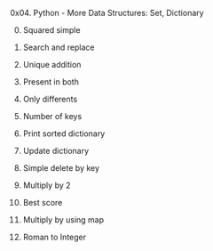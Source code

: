 0x04. Python - More Data Structures: Set, Dictionary

0. Squared simple

1. Search and replace

2. Unique addition

3. Present in both

4. Only differents

5. Number of keys

6. Print sorted dictionary

7. Update dictionary

8. Simple delete by key

9. Multiply by 2

10. Best score

11. Multiply by using map

12. Roman to Integer


